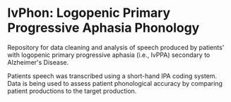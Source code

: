# lvPhon: Logopenic Primary Progressive Aphasia Phonology
Repository for data cleaning and analysis of speech produced by patients' with logopenic primary progressive aphasia (i.e., lvPPA) secondary to Alzheimer's Disease.

Patients speech was transcribed using a short-hand IPA coding system. Data is being used to assess patient phonological accuracy by comparing patient productions to the target production.
